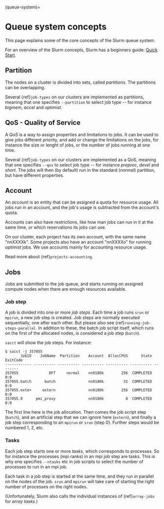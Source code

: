 (queue-system)=

# Queue system concepts

This page explains some of the core concepts of the Slurm queue system.

For an overview of the Slurm concepts, Slurm has a beginners guide:
[Quick Start](https://slurm.schedmd.com/quickstart.html).

## Partition
The nodes on a cluster is divided into sets, called _partitions_.  The
partitions can be overlapping.

Several {ref}`job-types` on our clusters are
implemented as partitions, meaning that one specifies `--partition` to
select job type -- for instance _bigmem_, _accel_ and _optimist_.

## QoS - Quality of Service
A _QoS_ is a way to assign properties and limitations to jobs.  It can
be used to give jobs different priority, and add or change the
limitations on the jobs, for instance the size or lenght of jobs, or
the number of jobs running at one time.

Several {ref}`job-types` on our clusters are
implemented as a QoS, meaning that one specifies `--qos` to select
job type -- for instance _preproc_, _devel_ and _short_.
The jobs will then (by default) run in the standard (_normal_) partition,
but have different properties.

## Account
An _account_ is an entity that can be assigned a quota for resource
usage.  All jobs run in an account, and the job's usage is subtracted
from the account's quota.

Accounts can also have restrictions, like how man jobs can run in it
at the same time, or which reservations its jobs can use.

On our cluster, each project has its own account, with the same name
"nnXXXXk".  Some projects also have an account "nnXXXXo" for running
_optimist_ jobs.  We use accounts mainly for accounting resource
usage.

Read more about {ref}`projects-accounting`.

## Jobs
Jobs are submitted to the job queue, and starts running on assigned
compute nodes when there are enough resources available.

### Job step
A job is divided into one or more _job steps_.  Each time a job runs
`srun` or `mpirun`, a new job step is created.  Job steps are
normally executed
sequentially, one after each other.
But please also see {ref}`running-job-steps-parallel`.
In addition to these, the
batch job script itself, which runs on the first of the allocated
nodes, is considered a job step (`batch`).

`sacct` will show the job steps.  For instance:

	$ sacct -j 357055
		   JobID    JobName  Partition    Account  AllocCPUS      State ExitCode
	------------ ---------- ---------- ---------- ---------- ---------- --------
	357055              DFT     normal    nn9180k        256  COMPLETED      0:0
	357055.batch      batch               nn9180k         32  COMPLETED      0:0
	357055.exte+     extern               nn9180k        256  COMPLETED      0:0
	357055.0      pmi_proxy               nn9180k          8  COMPLETED      0:0

The first line here is the job allocation.  Then comes the job script
step (`batch`), and an artificial step that we can ignore here
(`extern`), and finally a job step corresponding to an `mpirun` or
`srun` (step 0).  Further steps would be numbered 1, 2, etc.

### Tasks
Each job step starts one or more _tasks_, which corresponds to
processes.  So for instance the processes (mpi ranks) in an mpi job
step are tasks.  This is why one specifies `--ntasks` etc in job
scripts to select the number of processes to run in an mpi job.

Each task in a job step is started at the same time, and they run in
parallel on the nodes of the job.  `srun` and `mpirun` will take care
of starting the right number of processes on the right nodes.

(Unfortunately, Slurm also calls the individual instances of {ref}`array-jobs`
for _array tasks_.)
